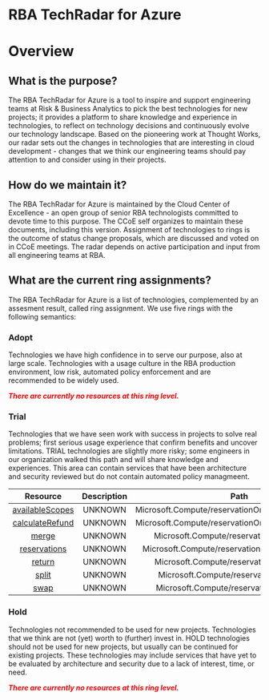 
RBA TechRadar for Azure
=======================

# Overview

## What is the purpose?


The RBA TechRadar for Azure is a tool to inspire and support engineering teams at Risk & Business Analytics to pick the best technologies for new projects; it provides a platform to share knowledge and experience in technologies, to reflect on technology decisions and continuously evolve our technology landscape.  Based on the pioneering work at Thought Works, our radar sets out the changes in technologies that are interesting in cloud development - changes that we think our engineering teams should pay attention to and consider using in their projects.
## How do we maintain it?


The RBA TechRadar for Azure is maintained by the Cloud Center of Excellence - an open group of senior RBA technologists committed to devote time to this purpose.  The CCoE self organizes to maintain these documents, including this version.  Assignment of technologies to rings is the outcome of status change proposals, which are discussed and voted on in CCoE meetings.  The radar depends on active participation and input from all engineering teams at RBA.
## What are the current ring assignments?


The RBA TechRadar for Azure is a list of technologies, complemented by an assesment result, called ring assignment.  We use five rings with the following semantics:
### Adopt


Technologies we have high confidence in to serve our purpose, also at large scale.  Technologies with a usage culture in the RBA production environment, low risk, automated policy enforcement and are recommended to be widely used.  
  
***<font color="red"> There are currently no resources at this ring level. </font>***
### Trial


Technologies that we have seen work with success in projects to solve real problems;  first serious usage experience that confirm benefits and uncover limitations.  TRIAL technologies are slightly more risky; some engineers in our organization walked this path and will share knowledge and experiences.  This area can contain services that have been architecture and security reviewed but do not contain automated policy managmeent.  

|Resource|Description|Path|Status|
| :---: | :---: | :---: | :---: |
|[availableScopes](https://github.com/openrba/python-azure-techradar/blob/master/Microsoft.Compute/reservationOrders/availableScopes/README.md)|UNKNOWN|Microsoft.Compute/reservationOrders/availableScopes|TRIAL|
|[calculateRefund](https://github.com/openrba/python-azure-techradar/blob/master/Microsoft.Compute/reservationOrders/calculateRefund/README.md)|UNKNOWN|Microsoft.Compute/reservationOrders/calculateRefund|TRIAL|
|[merge](https://github.com/openrba/python-azure-techradar/blob/master/Microsoft.Compute/reservationOrders/merge/README.md)|UNKNOWN|Microsoft.Compute/reservationOrders/merge|TRIAL|
|[reservations](https://github.com/openrba/python-azure-techradar/blob/master/Microsoft.Compute/reservationOrders/reservations/README.md)|UNKNOWN|Microsoft.Compute/reservationOrders/reservations|TRIAL|
|[return](https://github.com/openrba/python-azure-techradar/blob/master/Microsoft.Compute/reservationOrders/return/README.md)|UNKNOWN|Microsoft.Compute/reservationOrders/return|TRIAL|
|[split](https://github.com/openrba/python-azure-techradar/blob/master/Microsoft.Compute/reservationOrders/split/README.md)|UNKNOWN|Microsoft.Compute/reservationOrders/split|TRIAL|
|[swap](https://github.com/openrba/python-azure-techradar/blob/master/Microsoft.Compute/reservationOrders/swap/README.md)|UNKNOWN|Microsoft.Compute/reservationOrders/swap|TRIAL|

### Hold


Technologies not recommended to be used for new projects. Technologies that we think are not (yet) worth to (further) invest in.  HOLD technologies should not be used for new projects, but usually can be continued for existing projects.  These technologies may include services that have yet to be evaluated by architecture and security due to a lack of interest, time, or need.  
  
***<font color="red"> There are currently no resources at this ring level. </font>***